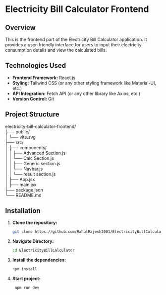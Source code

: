 # Electricity Bill Calculator Frontend

## Overview

This is the frontend part of the Electricity Bill Calculator application. It provides a user-friendly interface for users to input their electricity consumption details and view the calculated bills.

## Technologies Used

- **Frontend Framework:** React.js
- **Styling:** Tailwind CSS (or any other styling framework like Material-UI, etc.)
- **API Integration:** Fetch API (or any other library like Axios, etc.)
- **Version Control:** Git

## Project Structure

electricity-bill-calculator-frontend/
<br>
├── public/
<br>
│ └── vite.svg
<br>
├── src/
<br>
│ ├── components/
<br>
│ │ ├── Advanced Section.js
<br>
│ │ └── Calc Section.js
<br>
│ │ ├── Generic section.js
<br>
│ │ └── Navbar.js
<br>
│ │ └── result section.js
<br>
│ ├── App.jsx
<br>
│ ├── main.jsx
<br>
├── package.json
<br>
└── README.md



## Installation

1. **Clone the repository:**
   ```bash
   git clone https://github.com/RahulRajesh2001/ElectricityBillCalculator.git


2. **Navigate Directory:**
   ```bash
   cd ElectricityBillCalculator

3. **Install the dependencies:**
   ```bash
   npm install


4. **Start project:**
   ```bash
    npm run dev
